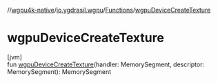 //[wgpu4k-native](../../../index.md)/[io.ygdrasil.wgpu](../index.md)/[Functions](index.md)/[wgpuDeviceCreateTexture](wgpu-device-create-texture.md)

# wgpuDeviceCreateTexture

[jvm]\
fun [wgpuDeviceCreateTexture](wgpu-device-create-texture.md)(handler: MemorySegment, descriptor: MemorySegment): MemorySegment